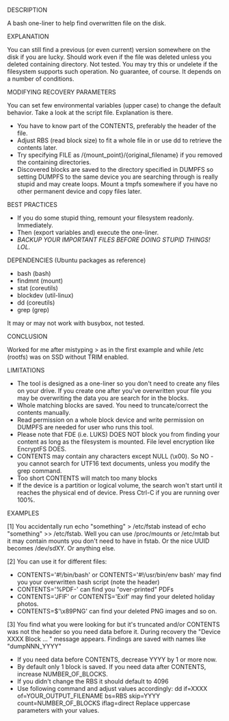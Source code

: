 DESCRIPTION

A bash one-liner to help find overwritten file on the disk.

EXPLANATION

You can still find a previous (or even current) version somewhere on the disk if you are lucky.
Should work even if the file was deleted unless you deleted containing directory.
Not tested. You may try this or undelete if the filesystem supports such operation.
No guarantee, of course. It depends on a number of conditions.

MODIFYING RECOVERY PARAMETERS

You can set few environmental variables (upper case) to change the default behavior.
Take a look at the script file. Explanation is there.
- You have to know part of the CONTENTS, preferably the header of the file.
- Adjust RBS (read block size) to fit a whole file in or use dd to retrieve the contents later.
- Try specifying FILE as /{mount_point}/{original_filename} if you removed the containing directories.
- Discovered blocks are saved to the directory specified in DUMPFS so setting DUMPFS to the same device you are searching through is really stupid and may create loops.
Mount a tmpfs somewhere if you have no other permanent device and copy files later.

BEST PRACTICES

- If you do some stupid thing, remount your filesystem readonly. Immediately.
- Then (export variables and) execute the one-liner.
- *_BACKUP YOUR IMPORTANT FILES BEFORE DOING STUPID THINGS! LOL._*

DEPENDENCIES (Ubuntu packages as reference)

- bash (bash)
- findmnt (mount)
- stat (coreutils)
- blockdev (util-linux)
- dd (coreutils)
- grep (grep)

It may or may not work with busybox, not tested.

CONCLUSION

Worked for me after mistyping > as in the first example and while /etc (rootfs) was on SSD without TRIM enabled.

LIMITATIONS

- The tool is designed as a one-liner so you don't need to create any files on your drive.
  If you create one after you've overwritten your file you may be overwriting the data you are search for in the blocks.
- Whole matching blocks are saved. You need to truncate/correct the contents manually.
- Read permission on a whole block device and write permission on DUMPFS are needed for user who runs this tool.
- Please note that FDE (i.e. LUKS) DOES NOT block you from finding your content as long as the filesystem is mounted.
  File level encryption like EncryptFS DOES.
- CONTENTS may contain any characters except NULL (\x00).
  So NO - you cannot search for UTF16 text documents, unless you modify the grep command.
- Too short CONTENTS will match too many blocks
- If the device is a partition or logical volume, the search won't start until it reaches the physical end of device.
  Press Ctrl-C if you are running over 100%.

EXAMPLES

[1]
You accidentally run echo "something" > /etc/fstab instead of echo "something" >> /etc/fstab.
Well you can use /proc/mounts or /etc/mtab but it may contain mounts you don't need to have in fstab.
Or the nice UUID becomes /dev/sdXY. Or anything else.

[2]
You can use it for different files:
  - CONTENTS='#!/bin/bash' or CONTENTS='#!/usr/bin/env bash' may find you your overwritten bash script (note the header)
  - CONTENTS='%PDF-' can find you "over-printed" PDFs
  - CONTENTS='JFIF' or CONTENTS='Exif' may find your deleted holiday photos.
  - CONTENTS=$'\x89PNG' can find your deleted PNG images
and so on.

[3]
You find what you were looking for but it's truncated and/or CONTENTS was not the header so you need data before it.
During recovery the "Device XXXX Block ... " message appears.
Findings are saved with names like "dumpNNN_YYYY"
- If you need data before CONTENTS, decrease YYYY by 1 or more now.
- By default only 1 block is saved. If you need data after CONTENTS, increase NUMBER_OF_BLOCKS.
- If you didn't change the RBS it should default to 4096
- Use following command and adjust values accordingly:
  dd if=XXXX of=YOUR_OUTPUT_FILENAME bs=RBS skip=YYYY count=NUMBER_OF_BLOCKS iflag=direct
  Replace uppercase parameters with your values.

